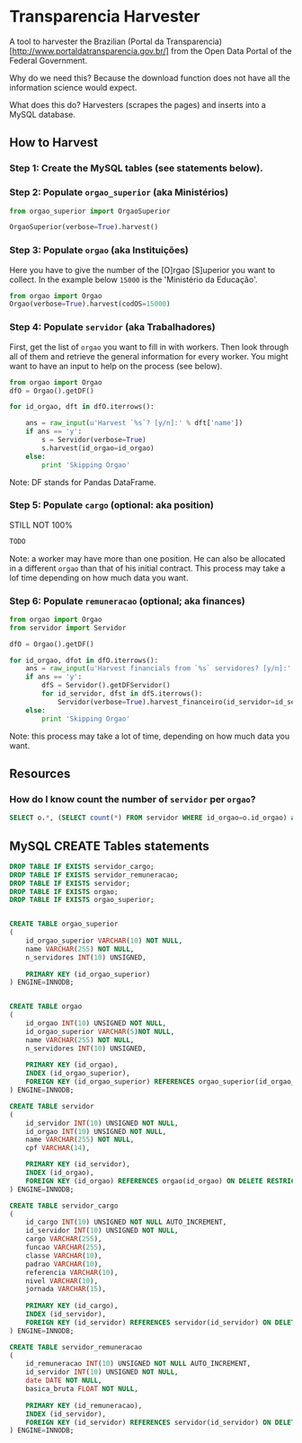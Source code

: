 Transparencia Harvester
=======================

A tool to harvester the Brazilian (Portal da Transparencia)[http://www.portaldatransparencia.gov.br/] from the Open Data Portal of the Federal Government.

Why do we need this?
Because the download function does not have all the information science would expect.

What does this do?
Harvesters (scrapes the pages) and inserts into a MySQL database.


How to Harvest
--------------

### Step 1: Create the MySQL tables (see statements below).

### Step 2: Populate `orgao_superior` (aka Ministérios)

```python
from orgao_superior import OrgaoSuperior

OrgaoSuperior(verbose=True).harvest()
```

### Step 3: Populate `orgao` (aka Instituições)

Here you have to give the number of the [O]rgao [S]uperior you want to collect.
In the example below `15000` is the 'Ministério da Educação'.

```python
from orgao import Orgao
Orgao(verbose=True).harvest(codOS=15000)
```

### Step 4: Populate `servidor` (aka Trabalhadores)

First, get the list of `orgao` you want to fill in with workers.
Then look through all of them and retrieve the general information for every worker.
You might want to have an input to help on the process (see below).

```python
from orgao import Orgao
dfO = Orgao().getDF()

for id_orgao, dft in dfO.iterrows():

	ans = raw_input(u'Harvest `%s`? [y/n]:' % dft['name'])
	if ans == 'y':
		s = Servidor(verbose=True)
		s.harvest(id_orgao=id_orgao)	
	else:
		print 'Skipping Orgao'
```
Note: DF stands for Pandas DataFrame.

### Step 5: Populate `cargo` (optional: aka position)

STILL NOT 100%

```python
TODO
```

Note: a worker may have more than one position.
He can also be allocated in a different `orgao` than that of his initial contract.
This process may take a lof time depending on how much data you want.



### Step 6: Populate `remuneracao` (optional; aka finances)



```python
from orgao import Orgao
from servidor import Servidor

dfO = Orgao().getDF()

for id_orgao, dfot in dfO.iterrows():
	ans = raw_input(u'Harvest financials from `%s` servidores? [y/n]:' % dft['name'])
	if ans == 'y':
		dfS = Servidor().getDFServidor()
		for id_servidor, dfst in dfS.iterrows():
			Servidor(verbose=True).harvest_financeiro(id_servidor=id_servidor)
	else:
		print 'Skipping Orgao'
```

Note: this process may take a lot of time, depending on how much data you want.


Resources
----------

### How do I know count the number of `servidor` per `orgao`?

```sql
SELECT o.*, (SELECT count(*) FROM servidor WHERE id_orgao=o.id_orgao) as count FROM orgao o;
``` 

MySQL CREATE Tables statements
--------------------------------

```sql
DROP TABLE IF EXISTS servidor_cargo;
DROP TABLE IF EXISTS servidor_remuneracao;
DROP TABLE IF EXISTS servidor;
DROP TABLE IF EXISTS orgao;
DROP TABLE IF EXISTS orgao_superior;


CREATE TABLE orgao_superior
(
	id_orgao_superior VARCHAR(10) NOT NULL,
	name VARCHAR(255) NOT NULL,
	n_servidores INT(10) UNSIGNED,
	
	PRIMARY KEY (id_orgao_superior)
) ENGINE=INNODB;


CREATE TABLE orgao
(
	id_orgao INT(10) UNSIGNED NOT NULL,
	id_orgao_superior VARCHAR(5)NOT NULL,
	name VARCHAR(255) NOT NULL,
	n_servidores INT(10) UNSIGNED,
	
	PRIMARY KEY (id_orgao),
	INDEX (id_orgao_superior),
	FOREIGN KEY (id_orgao_superior) REFERENCES orgao_superior(id_orgao_superior) ON DELETE RESTRICT ON UPDATE CASCADE 
) ENGINE=INNODB;

CREATE TABLE servidor
(
	id_servidor INT(10) UNSIGNED NOT NULL,
	id_orgao INT(10) UNSIGNED NOT NULL,
	name VARCHAR(255) NOT NULL,
	cpf VARCHAR(14),

	PRIMARY KEY (id_servidor),
	INDEX (id_orgao),
	FOREIGN KEY (id_orgao) REFERENCES orgao(id_orgao) ON DELETE RESTRICT ON UPDATE CASCADE 
) ENGINE=INNODB;

CREATE TABLE servidor_cargo
(
	id_cargo INT(10) UNSIGNED NOT NULL AUTO_INCREMENT,
	id_servidor INT(10) UNSIGNED NOT NULL,
	cargo VARCHAR(255),
	funcao VARCHAR(255),
	classe VARCHAR(10),
	padrao VARCHAR(10),
	referencia VARCHAR(10),
	nivel VARCHAR(10),
	jornada VARCHAR(15),
	
	PRIMARY KEY (id_cargo),
	INDEX (id_servidor),
	FOREIGN KEY (id_servidor) REFERENCES servidor(id_servidor) ON DELETE RESTRICT ON UPDATE CASCADE
) ENGINE=INNODB;

CREATE TABLE servidor_remuneracao
(
	id_remuneracao INT(10) UNSIGNED NOT NULL AUTO_INCREMENT,
	id_servidor INT(10) UNSIGNED NOT NULL,
	date DATE NOT NULL,
	basica_bruta FLOAT NOT NULL,
	
	PRIMARY KEY (id_remuneracao),
	INDEX (id_servidor),
	FOREIGN KEY (id_servidor) REFERENCES servidor(id_servidor) ON DELETE RESTRICT ON UPDATE CASCADE
) ENGINE=INNODB;
```